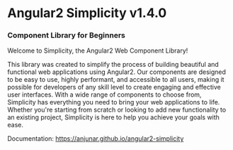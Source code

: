 # Angular2 Simplicity v1.4.0
### Component Library for Beginners

Welcome to Simplicity, the Angular2 Web Component Library! 

This library was created to simplify the process of building 
beautiful and functional web applications using Angular2.
Our components are designed to be easy to use, highly performant,
and accessible to all users, making it possible for developers
of any skill level to create engaging and effective user interfaces.
With a wide range of components to choose from, Simplicity 
has everything you need to bring your web applications to life. 
Whether you're starting from scratch or looking to add new 
functionality to an existing project, Simplicity is here to help 
you achieve your goals with ease.

Documentation: https://anjunar.github.io/angular2-simplicity
